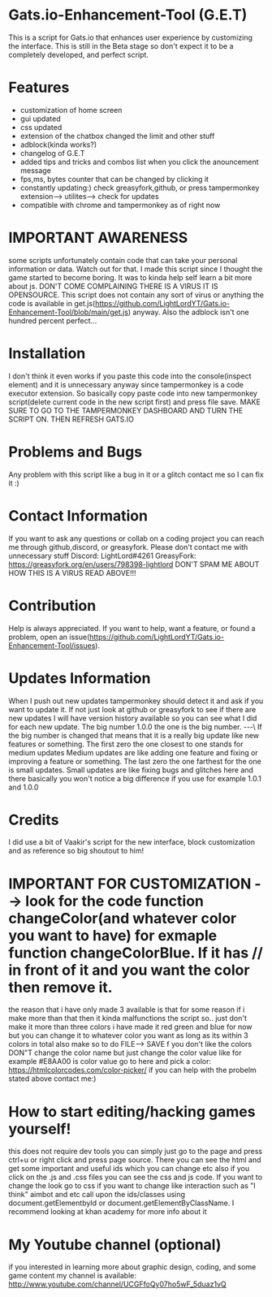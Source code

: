 # Gats.io-Enhancement-Tool (G.E.T)
This is a script for Gats.io that enhances user experience by customizing the interface.
This is still in the Beta stage so don't expect it to be a completely developed, and perfect script.

# Features
- customization of home screen
- gui updated
- css updated
- extension of the chatbox changed the limit and other stuff
- adblock(kinda works?)
- changelog of G.E.T
- added tips and tricks and combos list when you click the anouncement message
- fps,ms, bytes counter that can be changed by clicking it
- constantly updating:) check greasyfork,github, or press tampermonkey extension--> utilites--> check for updates
- compatible with chrome and tampermonkey as of right now



# IMPORTANT AWARENESS
some scripts unfortunately contain code that can take your personal information or data. Watch out for that.
I made this script since I thought the game started to become boring.
It was to kinda help self learn a bit more about js. DON'T COME COMPLAINING THERE IS A VIRUS IT IS OPENSOURCE.
This script does not contain any sort of virus or anything the code is available in get.js(https://github.com/LightLordYT/Gats.io-Enhancement-Tool/blob/main/get.js) anyway. Also the adblock isn't one hundred percent perfect...

# Installation
I don't think it even works if you paste this code into the console(inspect element) and it is unnecessary anyway since tampermonkey is a code executor extension.
So basically copy paste code into new tampermonkey script(delete current code in the new script first) and press file save.
MAKE SURE TO GO TO THE TAMPERMONKEY DASHBOARD AND TURN THE SCRIPT ON. THEN REFRESH GATS.IO


# Problems and Bugs 
Any problem with this script like a bug in it or a glitch contact me so I can fix it :)


# Contact Information
If you want to ask any questions or collab on a coding project you can reach me through github,discord, or greasyfork. Please don't contact me with unnecessary stuff
Discord: LightLord#4261
GreasyFork: https://greasyfork.org/en/users/798398-lightlord
DON'T SPAM ME ABOUT HOW THIS IS A VIRUS READ ABOVE!!!

# Contribution
Help is always appreciated. If you want to help, want a feature, or found a problem, open an issue(https://github.com/LightLordYT/Gats.io-Enhancement-Tool/issues).


# Updates Information 
When I push out new updates tampermonkey should detect it and ask if you want to update it. If not just look at github or greasyfork to see if there are new updates 
I will have version history available so you can see what I did for each new update. The big number 1.0.0 the one is the big number. ---\\
If the big number is changed that means that it is a really big update like new features or something. The first zero the one closest to one stands for medium updates
Medium updates are like adding one feature and fixing or improving a feature or something. The last zero the one farthest for the one is small updates.
Small updates are like fixing bugs and glitches here and there basically you won't notice a big difference if you use for example 1.0.1 and 1.0.0

# Credits
I did use a bit of Vaakir's script for the new interface, block customization and as reference so big shoutout to him!

# IMPORTANT FOR CUSTOMIZATION --> look for the code function changeColor(and whatever color you want to have) for exmaple function changeColorBlue. If it has  // in front of it and you want the color then remove it.
the reason that i have only made 3 available is that for some reason if i make more than that then it kinda malfunctions the script so.. just don't make it more than three colors
i have made it red green and blue for now but you can change it to whatever color you want as long as its within 3 colors in total also make so to do FILE--> SAVE
f you don't like the colors DON"T change the color name but just change the color value like for example #E8AA00 is color value go to here and pick a color: https://htmlcolorcodes.com/color-picker/
if you can help with the probelm stated above contact me:)

# How to start editing/hacking games yourself!
this does not require dev tools you can simply just go to the page and press ctrl+u or right click and press page source. There you can see the html and get some important and useful ids which you can change etc
also if you click on the .js and .css files you can see the css and js code. If you want to change the look go to css if you want to change like interaction such as "I think" aimbot and etc
call upon the ids/classes using document.getElementbyId or document.getElementByClassName. I recommend looking at khan academy for more info about it
# My Youtube channel (optional)
if you interested in learning more about graphic design, coding, and some game content my channel is available: http://www.youtube.com/channel/UCGFfoQy07ho5wF_5duaz1vQ
